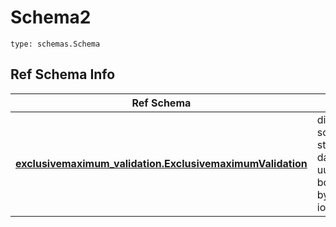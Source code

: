 # Schema2
```
type: schemas.Schema
```

## Ref Schema Info
Ref Schema | Input Type | Output Type
---------- | ---------- | -----------
[**exclusivemaximum_validation.ExclusivemaximumValidation**](../../../../../../../components/schema/exclusivemaximum_validation.md) | dict, schemas.immutabledict, str, datetime.date, datetime.datetime, uuid.UUID, int, float, bool, None, list, tuple, bytes, io.FileIO, io.BufferedReader | schemas.immutabledict, str, float, int, bool, None, tuple, bytes, io.FileIO
